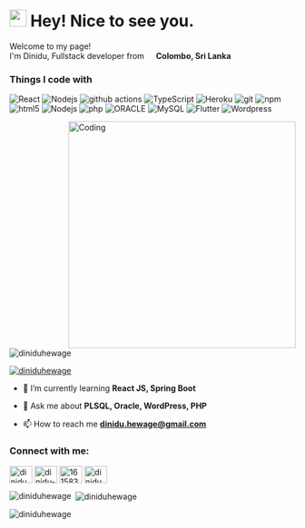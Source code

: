 <h1><img src="https://emojis.slackmojis.com/emojis/images/1531849430/4246/blob-sunglasses.gif?1531849430" width="30"/> Hey! Nice to see you.</h1>


<p>Welcome to my page! </br> I'm Dinidu, Fullstack developer from <img src="https://cdn2.iconfinder.com/data/icons/flags-68/48/Sri_Lanka-512.png" width="13"/> <b>Colombo, Sri Lanka</b> </p>
<h3>Things I code with</h3>

<p>
  <img alt="React" src="https://img.shields.io/badge/-React-45b8d8?style=flat-square&logo=react&logoColor=white" />
  <img alt="Nodejs" src="https://img.shields.io/badge/-SpringBoot-6DB33F?style=flat-square&logo=Spring&logoColor=white" />
  <img alt="github actions" src="https://img.shields.io/badge/-Github_Actions-2088FF?style=flat-square&logo=github-actions&logoColor=white" />
  <img alt="TypeScript" src="https://img.shields.io/badge/-TypeScript-007ACC?style=flat-square&logo=typescript&logoColor=white" />
  <img alt="Heroku" src="https://img.shields.io/badge/-Heroku-430098?style=flat-square&logo=heroku&logoColor=white" />
  <img alt="git" src="https://img.shields.io/badge/-Git-F05032?style=flat-square&logo=git&logoColor=white" />
  <img alt="npm" src="https://img.shields.io/badge/-NPM-CB3837?style=flat-square&logo=npm&logoColor=white" />
  <img alt="html5" src="https://img.shields.io/badge/-HTML5-E34F26?style=flat-square&logo=html5&logoColor=white" />  
  <img alt="Nodejs" src="https://img.shields.io/badge/-Nodejs-43853d?style=flat-square&logo=Node.js&logoColor=white" />
  <img alt="php" src="https://img.shields.io/badge/-php-7377AD?style=flat-square&logo=php&logoColor=white" />
  <img alt="ORACLE" src="https://img.shields.io/badge/-ORACLE-E32124?style=flat-square&logo=oracle&logoColor=white" />
  <img alt="MySQL" src="https://img.shields.io/badge/-MySQL-005E86?style=flat-square&logo=mysql&logoColor=white" />
  <img alt="Flutter" src="https://img.shields.io/badge/-Flutter-5BC2F0?style=flat-square&logo=flutter&logoColor=white" />
  <img alt="Wordpress" src="https://img.shields.io/badge/-Wordpress-3858E9?style=flat-square&logo=wordpress&logoColor=white" />
</p>

<img align="right" alt="Coding" width="400" src="https://cdn.dribbble.com/users/1162077/screenshots/3848914/media/7ed7d5ca074b48b328150e5a231e8d1f.gif"/>

<p align="left"> <img src="https://komarev.com/ghpvc/?username=diniduhewage&label=Profile%20views&color=0e75b6&style=flat" alt="diniduhewage" /> </p>

<p align="left"> <a href="https://twitter.com/diniduhewage" target="blank"><img src="https://img.shields.io/twitter/follow/diniduhewage?logo=twitter&style=for-the-badge" alt="diniduhewage" /></a> </p>

- 🌱 I’m currently learning **React JS, Spring Boot**

- 💬 Ask me about **PLSQL, Oracle, WordPress, PHP**

- 📫 How to reach me **dinidu.hewage@gmail.com**

<h3 align="left">Connect with me:</h3>
<p align="left">
<a href="https://twitter.com/diniduhewage" target="blank"><img align="center" src="https://raw.githubusercontent.com/rahuldkjain/github-profile-readme-generator/master/src/images/icons/Social/twitter.svg" alt="diniduhewage" height="30" width="40" /></a>
<a href="https://linkedin.com/in/dinidu-hewage-78386048" target="blank"><img align="center" src="https://raw.githubusercontent.com/rahuldkjain/github-profile-readme-generator/master/src/images/icons/Social/linked-in-alt.svg" alt="dinidu-hewage-78386048" height="30" width="40" /></a>
<a href="https://stackoverflow.com/users/1615830/dinidu-hewage" target="blank"><img align="center" src="https://raw.githubusercontent.com/rahuldkjain/github-profile-readme-generator/master/src/images/icons/Social/stack-overflow.svg" alt="1615830/dinidu-hewage" height="30" width="40" /></a>
<a href="https://instagram.com/diniduhewage" target="blank"><img align="center" src="https://raw.githubusercontent.com/rahuldkjain/github-profile-readme-generator/master/src/images/icons/Social/instagram.svg" alt="diniduhewage" height="30" width="40" /></a>
</p>

<p><img align="left" src="https://github-readme-stats.vercel.app/api/top-langs?username=diniduhewage&show_icons=true&locale=en&layout=compact" alt="diniduhewage" /></p>

<p>&nbsp;<img align="center" src="https://github-readme-stats.vercel.app/api?username=diniduhewage&show_icons=true&locale=en" alt="diniduhewage" /></p>

<p><img align="center" src="https://github-readme-streak-stats.herokuapp.com/?user=diniduhewage&" alt="diniduhewage" /></p>
